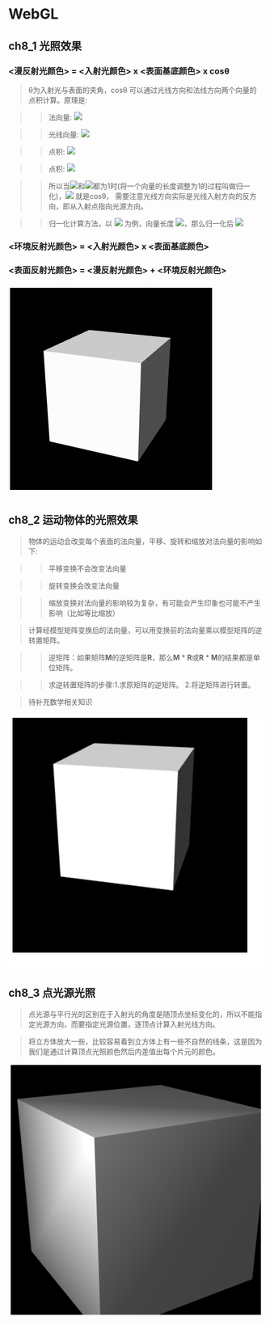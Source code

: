# WebGL

## ch8_1 光照效果

### <漫反射光颜色> = <入射光颜色> x <表面基底颜色> x cosθ

>θ为入射光与表面的夹角，cosθ 可以通过光线方向和法线方向两个向量的点积计算。原理是:

>>法向量: ![](https://latex.codecogs.com/svg.image?\vec{n}=(nx,ny,nz))

>>光线向量: ![](https://latex.codecogs.com/svg.image?\vec{l}=(lx,ly,lz))

>>点积: ![](https://latex.codecogs.com/svg.image?\vec{n}\cdot\vec{l}=nx\times&space;lx&plus;ny\times&space;ly&plus;nz\times&space;lz)

>>点积: ![](https://latex.codecogs.com/svg.image?\vec{n}\cdot\vec{l}=\left|&space;\vec{n}\right|\cdot\left|&space;\vec{l}\right|\times&space;\cos&space;\theta&space;)

>>所以当![](https://latex.codecogs.com/svg.image?\left|&space;\vec{n}\right|)和![](https://latex.codecogs.com/svg.image?|&space;\vec{l}&space;|)都为1时(将一个向量的长度调整为1的过程叫做归一化)，![](https://latex.codecogs.com/svg.image?\vec{n}\cdot\vec{l}) 就是cosθ，
需要注意光线方向实际是光线入射方向的反方向，即从入射点指向光源方向。

>>归一化计算方法，以 ![](https://latex.codecogs.com/svg.image?\vec{n}&space;=&space;(nx,&space;ny,&space;nz)) 为例，向量长度 ![](https://latex.codecogs.com/svg.image?m=|\vec{n}|=\sqrt{nx^2&plus;ny^2&plus;nz^2})，那么归一化后 ![](https://latex.codecogs.com/svg.image?\vec{n}=(\frac{nx}{m},\frac{ny}{m},\frac{nz}{m}))

### <环境反射光颜色> = <入射光颜色> x <表面基底颜色>

### <表面反射光颜色> = <漫反射光颜色> + <环境反射光颜色>

![image](https://github.com/gaolizheng/LearnWebGL/blob/master/Ch8_1_LightedCube/effect.png)

## ch8_2 运动物体的光照效果

>物体的运动会改变每个表面的法向量，平移、旋转和缩放对法向量的影响如下:

>>平移变换不会改变法向量

>>旋转变换会改变法向量

>>缩放变换对法向量的影响较为复杂，有可能会产生印象也可能不产生影响（比如等比缩放）

>计算经模型矩阵变换后的法向量，可以用变换前的法向量乘以模型矩阵的逆转置矩阵。

>>逆矩阵：如果矩阵**M**的逆矩阵是**R**，那么**M** * **R**或**R** * **M**的结果都是单位矩阵。

>>求逆转置矩阵的步骤:1.求原矩阵的逆矩阵。 2.将逆矩阵进行转置。

>待补充数学相关知识

![image](https://github.com/gaolizheng/LearnWebGL/blob/master/Ch8_2_LightedMovedCube/effect.png)

## ch8_3 点光源光照

>点光源与平行光的区别在于入射光的角度是随顶点坐标变化的，所以不能指定光源方向，而要指定光源位置，逐顶点计算入射光线方向。

>将立方体放大一些，比较容易看到立方体上有一些不自然的线条，这是因为我们是通过计算顶点光照颜色然后内差值出每个片元的颜色。

![image](https://github.com/gaolizheng/LearnWebGL/blob/master/Ch8_3_PointLightedCube/effect.png)
